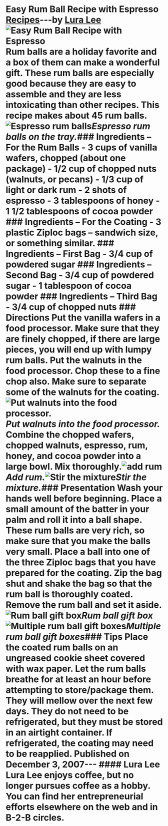 # Easy Rum Ball Recipe with Espresso [Recipes](https://ineedcoffee.com/section/coffee-recipes/)---by [Lura Lee](https://ineedcoffee.com/by/lura-lee/)![Easy Rum Ball Recipe with Espresso](https://ineedcoffee.com/images/posts/easy-rum-ball-recipe-with-espresso/rum-balls-with-espresso.jpg) Rum balls are a holiday favorite and a box of them can make a wonderful gift. These rum balls are especially good because they are easy to assemble and they are less intoxicating than other recipes. This recipe makes about 45 rum balls.![Espresso rum balls](https://ineedcoffee.com/assets/n-rum-tray.B5qgKlsF_1khDSV.webp)_Espresso rum balls on the tray._### Ingredients – For the Rum Balls - 3 cups of vanilla wafers, chopped (about one package) - 1/2 cup of chopped nuts (walnuts, or pecans) - 1/3 cup of light or dark rum - 2 shots of espresso - 3 tablespoons of honey - 1 1/2 tablespoons of cocoa powder ### Ingredients – For the Coating - 3 plastic Ziploc bags – sandwich size, or something similar. ### Ingredients – First Bag - 3/4 cup of powdered sugar ### Ingredients – Second Bag - 3/4 cup of powdered sugar - 1 tablespoon of cocoa powder ### Ingredients – Third Bag - 3/4 cup of chopped nuts ### Directions Put the vanilla wafers in a food processor. Make sure that they are finely chopped, if there are large pieces, you will end up with lumpy rum balls. Put the walnuts in the food processor. Chop these to a fine chop also. Make sure to separate some of the walnuts for the coating.![Put walnuts into the food processor.](https://ineedcoffee.com/assets/n-processor.tLHGXq8s_Z2nA6Ys.webp)_Put walnuts into the food processor._ Combine the chopped wafers, chopped walnuts, espresso, rum, honey, and cocoa powder into a large bowl. Mix thoroughly.![add rum](https://ineedcoffee.com/assets/n-add-rum.CjYwfbGe_YNXc5.webp)_Add rum._![Stir the mixture](https://ineedcoffee.com/assets/n-stir.DbBY7emZ_1lUduB.webp)_Stir the mixture._### Presentation Wash your hands well before beginning. Place a small amount of the batter in your palm and roll it into a ball shape. These rum balls are very rich, so make sure that you make the balls very small. Place a ball into one of the three Ziploc bags that you have prepared for the coating. Zip the bag shut and shake the bag so that the rum ball is thoroughly coated. Remove the rum ball and set it aside.![Rum ball gift box](https://ineedcoffee.com/assets/n-gift-single.CAVCvw0z_Jwinj.webp)_Rum ball gift box_![Multiple rum ball gift boxes](https://ineedcoffee.com/assets/n-gift.ChHb_0pA_1Qisa6.webp)_Multiple rum ball gift boxes_### Tips Place the coated rum balls on an ungreased cookie sheet covered with wax paper. Let the rum balls breathe for at least an hour before attempting to store/package them. They will mellow over the next few days. They do not need to be refrigerated, but they must be stored in an airtight container. If refrigerated, the coating may need to be reapplied. Published on December 3, 2007--- #### Lura Lee Lura Lee enjoys coffee, but no longer pursues coffee as a hobby. You can find her entrepreneurial efforts elsewhere on the web and in B-2-B circles.